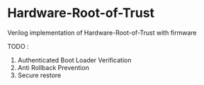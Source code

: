 # Hardware-Root-of-Trust

Verilog implementation of Hardware-Root-of-Trust with firmware

TODO :

1. Authenticated Boot Loader Verification
2. Anti Rollback Prevention
3. Secure restore
